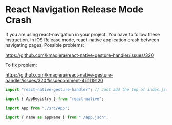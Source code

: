 # React Navigation Release Mode Crash

If you are using react-navigation in your project. You have to follow these instruction. In iOS Release mode, react-native application crash between navigating pages. Possible problems:

https://github.com/kmagiera/react-native-gesture-handler/issues/320

To fix problem:

https://github.com/kmagiera/react-native-gesture-handler/issues/320#issuecomment-461119120

```javascript
import "react-native-gesture-handler"; // Just add the top of index.js(root of project)

import { AppRegistry } from "react-native";

import App from "./src/App";

import { name as appName } from "./app.json";
```